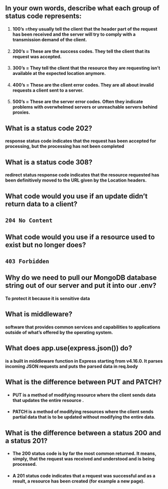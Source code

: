 ## In your own words, describe what each group of status code represents:

1. #### 100’s =they usually tell the client that the header part of the request has been received and the server will try to comply with a transmission demand of the client. 

2. #### 200’s = These are the success codes. They tell the client that its request was accepted.

3. #### 300’s = They tell the client that the resource they are requesting isn’t available at the expected location anymore.

4. #### 400’s = These are the client error codes. They are all about invalid requests a client sent to a server. 

5. #### 500’s = These are the server error codes. Often they indicate problems with overwhelmed servers or unreachable servers behind proxies.


## What is a status code 202?
#### response status code indicates that the request has been accepted for processing, but the processing has not been completed

## What is a status code 308?
#### redirect status response code indicates that the resource requested has been definitively moved to the URL given by the Location headers.

## What code would you use if an update didn’t return data to a client?
## `204 No Content`

## What code would you use if a resource used to exist but no longer does?
## `403 Forbidden`


## Why do we need to pull our MongoDB database string out of our server and put it into our .env?
#### To protect it because it is sensitive data

## What is middleware?
#### software that provides common services and capabilities to applications outside of what’s offered by the operating system. 

## What does app.use(express.json()) do?
#### is a built in middleware function in Express starting from v4.16.0. It parses incoming JSON requests and puts the parsed data in req.body

## What is the difference between PUT and PATCH?
- #### PUT is a method of modifying resource where the client sends data that updates the entire resource .   
- #### PATCH is a method of modifying resources where the client sends partial data that is to be updated without modifying the entire data.

## What is the difference between a status 200 and a status 201?
- #### The 200 status code is by far the most common returned. It means, simply, that the request was received and understood and is being processed.
- #### A 201 status code indicates that a request was successful and as a result, a resource has been created (for example a new page).